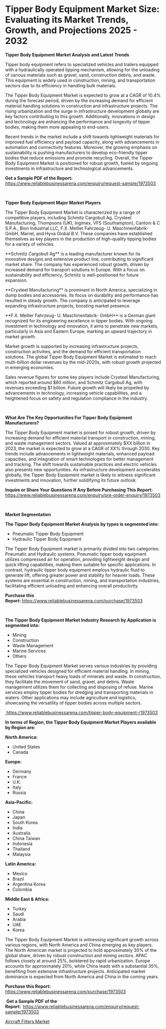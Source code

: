 <p><h1>Tipper Body Equipment Market Size: Evaluating its Market Trends, Growth, and Projections 2025 - 2032</h1></p><p><strong>Tipper Body Equipment Market Analysis and Latest Trends</strong></p>
<p><p>Tipper body equipment refers to specialized vehicles and trailers equipped with a hydraulically operated tipping mechanism, allowing for the unloading of various materials such as gravel, sand, construction debris, and waste. This equipment is widely used in construction, mining, and transportation sectors due to its efficiency in handling bulk materials.</p><p>The Tipper Body Equipment Market is expected to grow at a CAGR of 10.4% during the forecast period, driven by the increasing demand for efficient material handling solutions in construction and infrastructure projects. The rising urbanization and the surge in infrastructure development globally are key factors contributing to this growth. Additionally, innovations in design and technology are enhancing the performance and longevity of tipper bodies, making them more appealing to end-users.</p><p>Recent trends in the market include a shift towards lightweight materials for improved fuel efficiency and payload capacity, along with advancements in automation and connectivity features. Moreover, the growing emphasis on sustainability is pushing manufacturers to develop eco-friendly tipper bodies that reduce emissions and promote recycling. Overall, the Tipper Body Equipment Market is positioned for robust growth, fueled by ongoing investments in infrastructure and technological advancements.</p></p>
<p><strong>Get a Sample PDF of the Report:&nbsp;</strong> <a href="https://www.reliablebusinessarena.com/enquiry/request-sample/1973503?utm_campaign=2288&utm_medium=2&utm_source=Github&utm_content=ia&utm_term=18022025&utm_id=tipper-body-equipment">https://www.reliablebusinessarena.com/enquiry/request-sample/1973503</a></p>
<p>&nbsp;</p>
<p><strong>Tipper Body Equipment Major Market Players</strong></p>
<p><p>The Tipper Body Equipment Market is characterized by a range of competitive players, including Schmitz Cargobull Ag, Crysteel Manufacturing, Thompsons (UK), Ingimex, VFS (Southampton), Cantoni & C S.P.A., Bion Industrial LLC, F.X. Meiller Fahrzeug- U. Maschinenfabrik- GmbH, Marrel, and Hyva Global B.V. These companies have established themselves as key players in the production of high-quality tipping bodies for a variety of vehicles.</p><p>**Schmitz Cargobull Ag** is a leading manufacturer known for its innovative designs and extensive product line, contributing to significant market share. The company has experienced robust growth, driven by increased demand for transport solutions in Europe. With a focus on sustainability and efficiency, Schmitz is well-positioned for future expansion.</p><p>**Crysteel Manufacturing** is prominent in North America, specializing in dump bodies and accessories. Its focus on durability and performance has resulted in steady growth. The company is anticipated to leverage expanding infrastructure projects, boosting market presence.</p><p>**F.X. Meiller Fahrzeug- U. Maschinenfabrik- GmbH** is a German giant recognized for its engineering excellence in tipper bodies. With ongoing investment in technology and innovation, it aims to penetrate new markets, particularly in Asia and Eastern Europe, marking an upward trajectory in market growth.</p><p>Market growth is supported by increasing infrastructure projects, construction activities, and the demand for efficient transportation solutions. The global Tipper Body Equipment Market is estimated to reach multi-billion dollar revenues by the mid-2020s, with robust growth projected in emerging economies.</p><p>Sales revenue figures for some key players include Crysteel Manufacturing, which reported around $60 million, and Schmitz Cargobull Ag, with revenues exceeding $1 billion. Future growth will likely be propelled by advancements in technology, increasing vehicle capabilities, and a heightened focus on safety and regulation compliance in the industry.</p></p>
<p>&nbsp;</p>
<p><strong>What Are The Key Opportunities For Tipper Body Equipment Manufacturers?</strong></p>
<p><p>The Tipper Body Equipment market is poised for robust growth, driven by increasing demand for efficient material transport in construction, mining, and waste management sectors. Valued at approximately $XX billion in 2023, the market is expected to grow at a CAGR of XX% through 2030. Key trends include advancements in lightweight materials, enhanced payload capacities, and integration of smart technologies for better management and tracking. The shift towards sustainable practices and electric vehicles also presents new opportunities. As infrastructure development accelerates globally, the Tipper Body Equipment market is likely to witness significant investments and innovation, further solidifying its future outlook.</p></p>
<p><strong>Inquire or Share Your Questions If Any Before Purchasing This Report:</strong> <a href="https://www.reliablebusinessarena.com/enquiry/pre-order-enquiry/1973503?utm_campaign=2288&utm_medium=2&utm_source=Github&utm_content=ia&utm_term=18022025&utm_id=tipper-body-equipment">https://www.reliablebusinessarena.com/enquiry/pre-order-enquiry/1973503</a></p>
<p>&nbsp;</p>
<p><strong>Market Segmentation</strong></p>
<p><strong>The Tipper Body Equipment Market Analysis by types is segmented into:</strong></p>
<p><ul><li>Pneumatic Tipper Body Equipment</li><li>Hydraulic Tipper Body Equipment</li></ul></p>
<p><p>The Tipper Body Equipment market is primarily divided into two categories: Pneumatic and Hydraulic systems. Pneumatic tipper body equipment utilizes compressed air for operation, providing lightweight design and quick lifting capabilities, making them suitable for specific applications. In contrast, hydraulic tipper body equipment employs hydraulic fluid to generate lift, offering greater power and stability for heavier loads. These systems are essential in construction, mining, and transportation industries, facilitating efficient unloading and enhancing overall productivity.</p></p>
<p><strong>Purchase this Report:&nbsp;</strong><a href="https://www.reliablebusinessarena.com/purchase/1973503?utm_campaign=2288&utm_medium=2&utm_source=Github&utm_content=ia&utm_term=18022025&utm_id=tipper-body-equipment">https://www.reliablebusinessarena.com/purchase/1973503</a></p>
<p>&nbsp;</p>
<p><strong>The Tipper Body Equipment Market Industry Research by Application is segmented into:</strong></p>
<p><ul><li>Mining</li><li>Construction</li><li>Waste Management</li><li>Marine Services</li><li>Others</li></ul></p>
<p><p>The Tipper Body Equipment Market serves various industries by providing specialized vehicles designed for efficient material handling. In mining, these vehicles transport heavy loads of minerals and waste. In construction, they facilitate the movement of sand, gravel, and debris. Waste management utilizes them for collecting and disposing of refuse. Marine services employ tipper bodies for dredging and transporting materials in waters. Other applications may include agriculture and logistics, showcasing the versatility of tipper bodies across multiple sectors.</p></p>
<p><a href="https://www.reliablebusinessarena.com/tipper-body-equipment-r1973503?utm_campaign=2288&utm_medium=2&utm_source=Github&utm_content=ia&utm_term=18022025&utm_id=tipper-body-equipment">&nbsp;https://www.reliablebusinessarena.com/tipper-body-equipment-r1973503</a></p>
<p><strong>In terms of Region, the Tipper Body Equipment Market Players available by Region are:</strong></p>
<p>
    <p> <strong> North America: </strong>
        <ul>
            <li>United States</li>
            <li>Canada</li>
        </ul>
        </p> 
    <p> <strong> Europe: </strong>
        <ul>
            <li>Germany</li>
            <li>France</li>
            <li>U.K.</li>
            <li>Italy</li>
            <li>Russia</li>
        </ul>
        </p> 
    <p> <strong> Asia-Pacific: </strong>
        <ul>
            <li>China</li>
            <li>Japan</li>
            <li>South Korea</li>
            <li>India</li>
            <li>Australia</li>
            <li>China Taiwan</li>
            <li>Indonesia</li>
            <li>Thailand</li>
            <li>Malaysia</li>
        </ul>
        </p> 
    <p> <strong> Latin America: </strong>
        <ul>
            <li>Mexico</li>
            <li>Brazil</li>
            <li>Argentina Korea</li>
            <li>Colombia</li>
        </ul>
        </p> 
    <p> <strong> Middle East & Africa: </strong>
        <ul>
            <li>Turkey</li>
            <li>Saudi</li>
            <li>Arabia</li>
            <li>UAE</li>
            <li>Korea</li>
        </ul>
    </p>
    </p>
<p><p>The Tipper Body Equipment Market is witnessing significant growth across various regions, with North America and China emerging as key players. The North American market is projected to hold approximately 30% of the global share, driven by robust construction and mining sectors. APAC follows closely at around 25%, bolstered by rapid urbanization. Europe accounts for approximately 20%, while China leads with a substantial 35%, benefiting from extensive infrastructure projects. Anticipated market dominance is expected from North America and China in the coming years.</p></p>
<p><strong>Purchase this Report: </strong><a href="https://www.reliablebusinessarena.com/purchase/1973503?utm_campaign=2288&utm_medium=2&utm_source=Github&utm_content=ia&utm_term=18022025&utm_id=tipper-body-equipment">https://www.reliablebusinessarena.com/purchase/1973503</a></p>
<p>&nbsp;<strong>Get a Sample PDF of the Report:&nbsp;&nbsp;</strong><a href="https://www.reliablebusinessarena.com/enquiry/request-sample/1973503?utm_campaign=2288&utm_medium=2&utm_source=Github&utm_content=ia&utm_term=18022025&utm_id=tipper-body-equipment">https://www.reliablebusinessarena.com/enquiry/request-sample/1973503</a></p>
<p><strong></strong></p>
<p><p><a href="https://github.com/suleimannichelle7/Market-Research-Report-List-1/blob/main/aircraft-filters-market.md?utm_campaign=2288&utm_medium=2&utm_source=Github&utm_content=ia&utm_term=18022025&utm_id=tipper-body-equipment">Aircraft Filters Market</a></p></p>